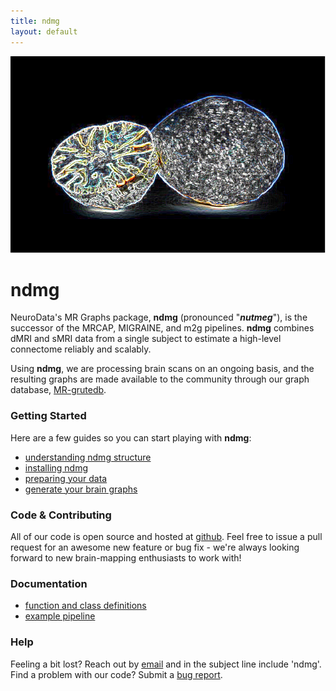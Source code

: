 ```yaml
---
title: ndmg
layout: default
---
```


![](./nutmeg.png)

# ndmg

NeuroData's MR Graphs package, **ndmg** (pronounced "***nutmeg***"), is the successor of the MRCAP, MIGRAINE, and m2g pipelines. **ndmg** combines dMRI and sMRI data from a single subject to estimate a high-level connectome reliably and scalably.

Using **ndmg**, we are processing brain scans on an ongoing basis, and the resulting graphs are made available to the community through our graph database, [MR-grutedb](http://openconnecto.me/graph-services/).


### Getting Started

Here are a few guides so you can start playing with **ndmg**:

- [understanding ndmg structure](#)
- [installing ndmg](#)
- [preparing your data](#)
- [generate your brain graphs](#)


### Code & Contributing
All of our code is open source and hosted at [github](https://github.com/neurodata/ndmg/). Feel free to issue a pull request for an awesome new feature or bug fix - we're always looking forward to new brain-mapping enthusiasts to work with!


### Documentation

- [function and class definitions](http://docs.neurodata.io/ndmg/)
- [example pipeline](https://github.com/neurodata/ndmg/blob/master/examples/inside_run_ndmg.ipynb)


### Help
Feeling a bit lost? Reach out by [email](mailto:support@neurodata.io) and in the subject line include 'ndmg'. <br/>
Find a problem with our code? Submit a [bug report](https://github.com/neurodata/ndmg/issues/new).
